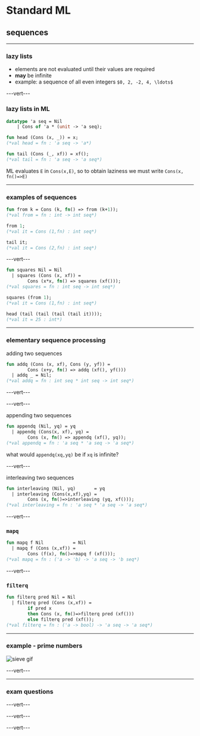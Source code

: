 # Standard ML

## sequences

---

### lazy lists

* elements are not evaluated until their values are required
* **may** be infinite
* example: a sequence of all even integers `$0, 2, -2, 4, \ldots$`

---vert---

### lazy lists in ML

```sml
datatype 'a seq = Nil
    | Cons of 'a * (unit -> 'a seq);

fun head (Cons (x, _)) = x;
(*val head = fn : 'a seq -> 'a*)

fun tail (Cons (_, xf)) = xf();
(*val tail = fn : 'a seq -> 'a seq*)
```
<!-- .element: data-thebe-executable-sml -->

ML evaluates `E` in `Cons(x,E)`, so to obtain laziness we must write `Cons(x, fn()=>E)`

---

### examples of sequences

```sml
fun from k = Cons (k, fn() => from (k+1));
(*val from = fn : int -> int seq*)

from 1;
(*val it = Cons (1,fn) : int seq*)

tail it;
(*val it = Cons (2,fn) : int seq*)
```
<!-- .element: data-thebe-executable-sml -->

---vert---

```sml
fun squares Nil = Nil
  | squares (Cons (x, xf)) =
        Cons (x*x, fn() => squares (xf()));
(*val squares = fn : int seq -> int seq*)

squares (from 1);
(*val it = Cons (1,fn) : int seq*)

head (tail (tail (tail (tail it))));
(*val it = 25 : int*)
```
<!-- .element: data-thebe-executable-sml -->

---

### elementary sequence processing

adding two sequences

```sml
fun addq (Cons (x, xf), Cons (y, yf)) =
        Cons (x+y, fn() => addq (xf(), yf()))
  | addq _ = Nil;
(*val addq = fn : int seq * int seq -> int seq*)
```
<!-- .element: data-thebe-executable-sml -->

---vert---

<!-- .slide: data-background-iframe="http://localhost:8888/notebooks/tut9-sequence-functions.ipynb" data-background-interactive -->

---vert---

appending two sequences

```sml
fun appendq (Nil, yq) = yq
  | appendq (Cons(x, xf), yq) =
        Cons (x, fn() => appendq (xf(), yq));
(*val appendq = fn : 'a seq * 'a seq -> 'a seq*)
```
<!-- .element: data-thebe-executable-sml -->

what would `appendq(xq,yq)` be if `xq` is infinite?

---vert---

interleaving two sequences

```sml
fun interleaving (Nil, yq)       = yq
  | interleaving (Cons(x,xf),yq) =
        Cons (x, fn()=>interleaving (yq, xf()));
(*val interleaving = fn : 'a seq * 'a seq -> 'a seq*)
```
<!-- .element: data-thebe-executable-sml -->

---vert---

### `mapq`

```sml
fun mapq f Nil           = Nil
  | mapq f (Cons (x,xf)) =
        Cons (f(x), fn()=>mapq f (xf()));
(*val mapq = fn : ('a -> 'b) -> 'a seq -> 'b seq*)
```
<!-- .element: data-thebe-executable-sml -->

---vert---

### `filterq`

```sml
fun filterq pred Nil = Nil
  | filterq pred (Cons (x,xf)) =
        if pred x
        then Cons (x, fn()=>filterq pred (xf()))
        else filterq pred (xf());
(*val filterq = fn : ('a -> bool) -> 'a seq -> 'a seq*)
```
<!-- .element: data-thebe-executable-sml -->

---

### example - prime numbers

![sieve gif](./../imgs/tut9-sieve.gif)

---vert---

<!-- .slide: data-background-iframe="http://localhost:8888/notebooks/tut9-primes.ipynb" data-background-interactive -->

---

### exam questions

---vert---

<!-- .slide: data-background-iframe="http://localhost:8888/notebooks/tut9-exam-question-1.ipynb" data-background-interactive -->

---vert---

<!-- .slide: data-background-iframe="http://localhost:8888/notebooks/tut9-exam-question-2.ipynb" data-background-interactive -->

---vert---

<!-- .slide: data-background-iframe="http://localhost:8888/notebooks/tut9-exam-question-3.ipynb" data-background-interactive -->